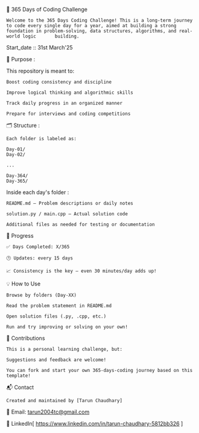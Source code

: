 🚀 365 Days of Coding Challenge 


    Welcome to the 365 Days Coding Challenge! This is a long-term journey to code every single day for a year, aimed at building a strong foundation in problem-solving, data structures, algorithms, and real-world logic       building.

Start_date :: 31st March'25



📌 Purpose :

This repository is meant to:

    Boost coding consistency and discipline
    
    Improve logical thinking and algorithmic skills
    
    Track daily progress in an organized manner
    
    Prepare for interviews and coding competitions






🗂 Structure  :

    Each folder is labeled as:
    
    Day-01/
    Day-02/
    
    ...
    
    Day-364/
    Day-365/







Inside each day's folder :

    README.md – Problem descriptions or daily notes
    
    solution.py / main.cpp – Actual solution code
    
    Additional files as needed for testing or documentation





📅 Progress

    ✅ Days Completed: X/365
    
    🕒 Updates: every 15 days
    
    📈 Consistency is the key – even 30 minutes/day adds up!







💡 How to Use

    Browse by folders (Day-XX)
    
    Read the problem statement in README.md
    
    Open solution files (.py, .cpp, etc.)
    
    Run and try improving or solving on your own!




🤝 Contributions

    This is a personal learning challenge, but:
    
    Suggestions and feedback are welcome!
    
    You can fork and start your own 365-days-coding journey based on this template!
    



📬 Contact

    Created and maintained by [Tarun Chaudhary]


📧 Email: tarun2004tc@gmail.com


🔗 LinkedIn[ https://www.linkedin.com/in/tarun-chaudhary-5812bb326 ]


